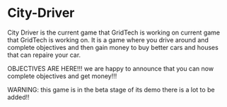 # City-Driver
City Driver is the current game that GridTech is working on current game that GridTech is working on. It is a game where you drive around and complete objectives and then gain money to buy better cars and houses that can repaire your car. 

OBJECTIVES ARE HERE!!! we are happy to announce that you can now complete objectives and get money!!!

WARNING: this game is in the beta stage of its demo there is a lot to be added!!